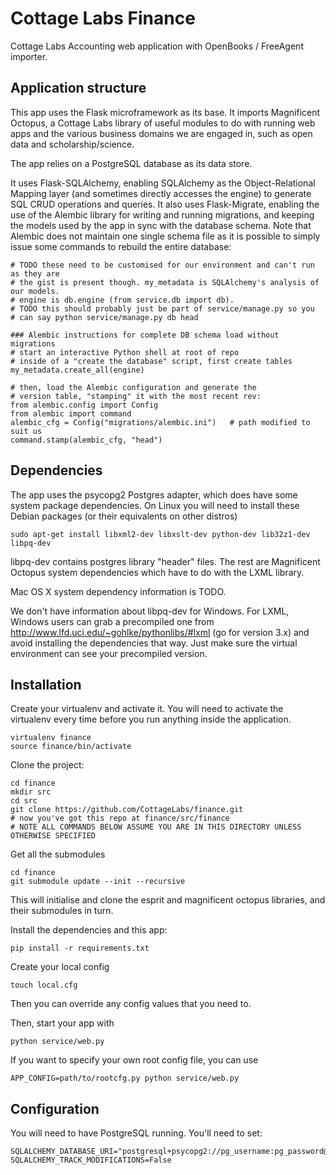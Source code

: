 # Cottage Labs Finance

Cottage Labs Accounting web application with OpenBooks / FreeAgent importer.

## Application structure

This app uses the Flask microframework as its base. It imports Magnificent Octopus, a Cottage Labs library of useful modules to do with running web apps and the various business domains we are engaged in, such as open data and scholarship/science.

The app relies on a PostgreSQL database as its data store.

It uses Flask-SQLAlchemy, enabling SQLAlchemy as the Object-Relational Mapping layer (and sometimes directly accesses the engine) to generate SQL CRUD operations and queries. It also uses Flask-Migrate, enabling the use of the Alembic library for writing and running migrations, and keeping the models used by the app in sync with the database schema. Note that Alembic does not maintain one single schema file as it is possible to simply issue some commands to rebuild the entire database:

    # TODO these need to be customised for our environment and can't run as they are
    # the gist is present though. my_metadata is SQLAlchemy's analysis of our models.
    # engine is db.engine (from service.db import db).
    # TODO this should probably just be part of service/manage.py so you
    # can say python service/manage.py db head

    ### Alembic instructions for complete DB schema load without migrations
    # start an interactive Python shell at root of repo
    # inside of a "create the database" script, first create tables
    my_metadata.create_all(engine)

    # then, load the Alembic configuration and generate the
    # version table, "stamping" it with the most recent rev:
    from alembic.config import Config
    from alembic import command
    alembic_cfg = Config("migrations/alembic.ini")   # path modified to suit us
    command.stamp(alembic_cfg, "head")

## Dependencies

The app uses the psycopg2 Postgres adapter, which does have some system package dependencies. On Linux you will need to install these Debian packages (or their equivalents on other distros)

    sudo apt-get install libxml2-dev libxslt-dev python-dev lib32z1-dev libpq-dev

libpq-dev contains postgres library "header" files. The rest are Magnificent Octopus system dependencies which have to do with the LXML library.

Mac OS X system dependency information is TODO.

We don't have information about libpq-dev for Windows. For LXML, Windows users can grab a precompiled one from http://www.lfd.uci.edu/~gohlke/pythonlibs/#lxml (go for version 3.x) and avoid installing the dependencies that way. Just make sure the virtual environment can see your precompiled version.

## Installation

Create your virtualenv and activate it. You will need to activate the virtualenv every time before you run anything inside the application.

    virtualenv finance
    source finance/bin/activate

Clone the project:

    cd finance
    mkdir src
    cd src
    git clone https://github.com/CottageLabs/finance.git
    # now you've got this repo at finance/src/finance
    # NOTE ALL COMMANDS BELOW ASSUME YOU ARE IN THIS DIRECTORY UNLESS OTHERWISE SPECIFIED

Get all the submodules

    cd finance
    git submodule update --init --recursive
    
This will initialise and clone the esprit and magnificent octopus libraries, and their submodules in turn.

Install the dependencies and this app:

    pip install -r requirements.txt
    
Create your local config

    touch local.cfg

Then you can override any config values that you need to.

Then, start your app with

    python service/web.py

If you want to specify your own root config file, you can use

    APP_CONFIG=path/to/rootcfg.py python service/web.py
    
## Configuration

You will need to have PostgreSQL running. You'll need to set:

    SQLALCHEMY_DATABASE_URI="postgresql+psycopg2://pg_username:pg_password@localhost/pg_database"
    SQLALCHEMY_TRACK_MODIFICATIONS=False